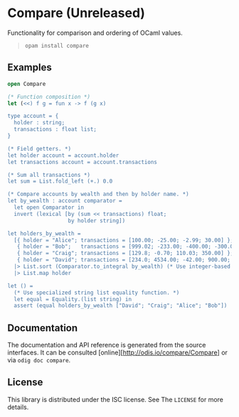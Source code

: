 # Compare (Unreleased)

Functionality for comparison and ordering of OCaml values.

> `opam install compare`


## Examples

```ocaml
open Compare

(* Function composition *)
let (<<) f g = fun x -> f (g x)

type account = {
  holder : string;
  transactions : float list;
}

(* Field getters. *)
let holder account = account.holder
let transactions account = account.transactions

(* Sum all transactions *)
let sum = List.fold_left (+.) 0.0

(* Compare accounts by wealth and then by holder name. *)
let by_wealth : account comparator =
  let open Comparator in
  invert (lexical [by (sum << transactions) float;
                   by holder string])

let holders_by_wealth =
  [{ holder = "Alice"; transactions = [100.00; -25.00; -2.99; 30.00] };
   { holder = "Bob";   transactions = [999.02; -233.00; -400.00; -300.00] };
   { holder = "Craig"; transactions = [129.8; -0.70; 110.03; 350.00] };
   { holder = "David"; transactions = [234.0; 4534.00; -42.00; 900.00; -5000.00] }]
  |> List.sort (Comparator.to_integral by_wealth) (* Use integer-based comparator *)
  |> List.map holder

let () =
  (* Use specialized string list equality function. *)
  let equal = Equality.(list string) in
  assert (equal holders_by_wealth ["David"; "Craig"; "Alice"; "Bob"])
```


## Documentation

The documentation and API reference is generated from the source interfaces. It
can be consulted [online][http://odis.io/compare/Compare] or via `odig doc compare`.


## License

This library is distributed under the ISC license. See The `LICENSE` for more details.

